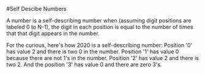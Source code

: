 #Self Descibe Numbers

A number is a self-describing number when (assuming digit positions are labeled 0 to N-1), the digit in each position is equal to the number of times that that digit appears in the number.

For the curious, here's how 2020 is a self-describing number: Position '0' has value 2 and there is two 0 in the number. Position '1' has value 0 because there are not 1's in the number. Position '2' has value 2 and there is two 2. And the position '3' has value 0 and there are zero 3's.